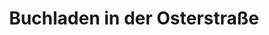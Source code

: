 ---
title: "Buchladen in der Osterstraße"
url: /hamburg/buchladen-in-der-osterstrasse/
shop: Bücher
---